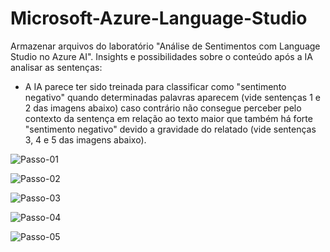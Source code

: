 # Microsoft-Azure-Language-Studio
Armazenar arquivos do laboratório  "Análise de Sentimentos com Language Studio no Azure AI".
 Insights e possibilidades sobre o conteúdo após a IA analisar as sentenças:
 - A IA parece ter sido treinada para classificar como "sentimento negativo" quando determinadas palavras aparecem (vide sentenças 1 e 2 das imagens abaixo) caso contrário não consegue perceber pelo contexto da sentença em relação ao texto maior que também há forte "sentimento negativo" devido a gravidade do relatado (vide sentenças 3, 4 e 5 das imagens abaixo).


![Passo-01](https://github.com/LeoBerS/Microsoft-Azure-Language-Studio/assets/154366315/4245a8ef-bedd-479c-ae4c-4b1455de0e50)


![Passo-02](https://github.com/LeoBerS/Microsoft-Azure-Language-Studio/assets/154366315/1caf2dc8-2cce-4a83-bc2d-8aa62d95dd1a)


![Passo-03](https://github.com/LeoBerS/Microsoft-Azure-Language-Studio/assets/154366315/77085f77-3cfd-463a-be69-530d230369ac)


![Passo-04](https://github.com/LeoBerS/Microsoft-Azure-Language-Studio/assets/154366315/da0eb17b-3b81-4dbd-b1b9-fe4f3e32d956)


![Passo-05](https://github.com/LeoBerS/Microsoft-Azure-Language-Studio/assets/154366315/308b5db5-bf3a-4d09-b41a-75659da3abaa)
